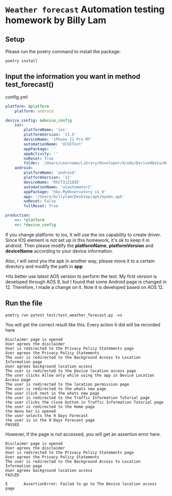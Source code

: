 # `Weather forecast` Automation testing homework by Billy Lam

## Setup

Please run the poetry command to install the package:

```shell
poetry install
```
## Input the information you want in method test_forecast()

config.yml
```yaml
platform: &platform
    platform: android

device_config: &device_config
    ios:
        platformName: 'ios'
        platformVersion: '13.5'
        deviceName: 'iPhone 11 Pro MT'
        automationName: 'XCUITest'
        appPackage: ''
        appActivity: ''
        noReset: True
        folder: '/Users/username/Library/Developer/Xcode/DerivedData/WordPress-bgx/Build/Products/Debug-iphonesimulator/WordPress.app'
    android:
        platformName: 'android'
        platformVersion: '12'
        deviceName: 'R5CT31Z18ZE'
        automationName: 'uiautomator2'
        appPackage: 'hko.MyObservatory_v1_0'
        app: '/Users/billylam/Desktop/apk/myobs.apk'
        noReset: False
        fullReset: True

production:
    <<: *platform
    <<: *device_config
```
If you change platform: to ios, it will use the ios capability to create driver. Since IOS element is not set up in this homework, it's ok to keep it in android.
Then please modify the **platformName**, **platformVersion** and **deviceName** according to your device information.

Also, I will send you the apk in another way, please move it to a certain directory and modify the path in **app**

*Its better use latest AOS version to perform the test. 
My first version is developed through AOS 9, but I found that some Android page is changed in 12.
Therefore, I made a change on it. Now it is developed based on AOS 12. 
## Run the file
```shell
poetry run pytest test/test_weather_forecast.py -vs
```
You will get the correct result like this. Every action it did will be recorded here
```output
Disclaimer page is opened
User agrees the disclaimer
User is redirected to the Privacy Policy Statements page
User agrees the Privacy Policy Statements 
The user is redirected to the Background Access to Location Information page
User agrees background location access
The user is redirected to the Device location access page
The user clicks Allow only while using the app in Device Location Access page
The user is redirected to the location permission page
The user is redirected to the whats new page
The user click next in the whats new page
the user is redirected to the Traffic Information Tutorial page
the user clicks the close button in Traffic Information Tutorial page
the user is redirected to the Home page
the menu bar is opened
the user selects the 9 Days Forecast
the user is in the 9 Days Forecast page
PASSED

```
However, if the page is not accessed, you will get an assertion error here.
```output
Disclaimer page is opened
User agrees the disclaimer
User is redirected to the Privacy Policy Statements page
User agrees the Privacy Policy Statements
The user is redirected to the Background Access to Location Information page
User agrees background location access
FAILED

E       AssertionError: Failed to go to The Device location access page
```
